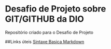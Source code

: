 # Desafio de Projeto sobre GIT/GITHUB da DIO
Repositório criado para o Desafio de Projeto

##Links úteis
[Sintaxe Basica Markdown](https://www.markdownguide.org/)
